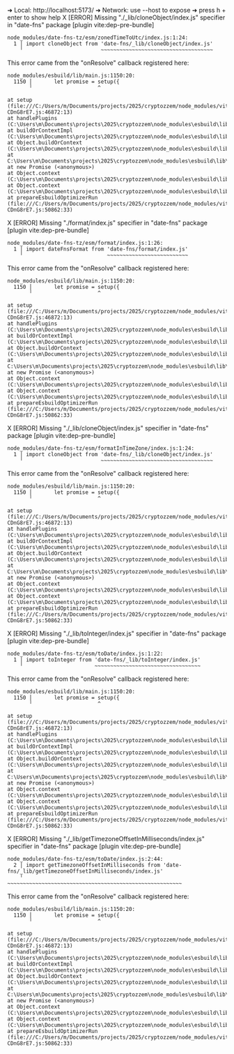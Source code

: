   ➜  Local:   http://localhost:5173/
  ➜  Network: use --host to expose
  ➜  press h + enter to show help
X [ERROR] Missing "./_lib/cloneObject/index.js" specifier in "date-fns" package [plugin vite:dep-pre-bundle]

    node_modules/date-fns-tz/esm/zonedTimeToUtc/index.js:1:24:
      1 │ import cloneObject from 'date-fns/_lib/cloneObject/index.js'
        ╵                         ~~~~~~~~~~~~~~~~~~~~~~~~~~~~~~~~~~~~

  This error came from the "onResolve" callback registered here:

    node_modules/esbuild/lib/main.js:1150:20:
      1150 │       let promise = setup({
           ╵                     ^

    at setup (file:///C:/Users/m/Documents/projects/2025/cryptozzem/node_modules/vite/dist/node/chunks/dep-CDnG8rE7.js:46872:13)
    at handlePlugins (C:\Users\m\Documents\projects\2025\cryptozzem\node_modules\esbuild\lib\main.js:1150:21)
    at buildOrContextImpl (C:\Users\m\Documents\projects\2025\cryptozzem\node_modules\esbuild\lib\main.js:873:5)
    at Object.buildOrContext (C:\Users\m\Documents\projects\2025\cryptozzem\node_modules\esbuild\lib\main.js:699:5)
    at C:\Users\m\Documents\projects\2025\cryptozzem\node_modules\esbuild\lib\main.js:2032:68
    at new Promise (<anonymous>)
    at Object.context (C:\Users\m\Documents\projects\2025\cryptozzem\node_modules\esbuild\lib\main.js:2032:27)
    at Object.context (C:\Users\m\Documents\projects\2025\cryptozzem\node_modules\esbuild\lib\main.js:1874:58)
    at prepareEsbuildOptimizerRun (file:///C:/Users/m/Documents/projects/2025/cryptozzem/node_modules/vite/dist/node/chunks/dep-CDnG8rE7.js:50862:33)

X [ERROR] Missing "./format/index.js" specifier in "date-fns" package [plugin vite:dep-pre-bundle]

    node_modules/date-fns-tz/esm/format/index.js:1:26:
      1 │ import dateFnsFormat from 'date-fns/format/index.js'
        ╵                           ~~~~~~~~~~~~~~~~~~~~~~~~~~

  This error came from the "onResolve" callback registered here:

    node_modules/esbuild/lib/main.js:1150:20:
      1150 │       let promise = setup({
           ╵                     ^

    at setup (file:///C:/Users/m/Documents/projects/2025/cryptozzem/node_modules/vite/dist/node/chunks/dep-CDnG8rE7.js:46872:13)
    at handlePlugins (C:\Users\m\Documents\projects\2025\cryptozzem\node_modules\esbuild\lib\main.js:1150:21)
    at buildOrContextImpl (C:\Users\m\Documents\projects\2025\cryptozzem\node_modules\esbuild\lib\main.js:873:5)
    at Object.buildOrContext (C:\Users\m\Documents\projects\2025\cryptozzem\node_modules\esbuild\lib\main.js:699:5)
    at C:\Users\m\Documents\projects\2025\cryptozzem\node_modules\esbuild\lib\main.js:2032:68
    at new Promise (<anonymous>)
    at Object.context (C:\Users\m\Documents\projects\2025\cryptozzem\node_modules\esbuild\lib\main.js:2032:27)
    at Object.context (C:\Users\m\Documents\projects\2025\cryptozzem\node_modules\esbuild\lib\main.js:1874:58)
    at prepareEsbuildOptimizerRun (file:///C:/Users/m/Documents/projects/2025/cryptozzem/node_modules/vite/dist/node/chunks/dep-CDnG8rE7.js:50862:33)

X [ERROR] Missing "./_lib/cloneObject/index.js" specifier in "date-fns" package [plugin vite:dep-pre-bundle]

    node_modules/date-fns-tz/esm/formatInTimeZone/index.js:1:24:
      1 │ import cloneObject from 'date-fns/_lib/cloneObject/index.js'
        ╵                         ~~~~~~~~~~~~~~~~~~~~~~~~~~~~~~~~~~~~

  This error came from the "onResolve" callback registered here:

    node_modules/esbuild/lib/main.js:1150:20:
      1150 │       let promise = setup({
           ╵                     ^

    at setup (file:///C:/Users/m/Documents/projects/2025/cryptozzem/node_modules/vite/dist/node/chunks/dep-CDnG8rE7.js:46872:13)
    at handlePlugins (C:\Users\m\Documents\projects\2025\cryptozzem\node_modules\esbuild\lib\main.js:1150:21)
    at buildOrContextImpl (C:\Users\m\Documents\projects\2025\cryptozzem\node_modules\esbuild\lib\main.js:873:5)
    at Object.buildOrContext (C:\Users\m\Documents\projects\2025\cryptozzem\node_modules\esbuild\lib\main.js:699:5)
    at C:\Users\m\Documents\projects\2025\cryptozzem\node_modules\esbuild\lib\main.js:2032:68
    at new Promise (<anonymous>)
    at Object.context (C:\Users\m\Documents\projects\2025\cryptozzem\node_modules\esbuild\lib\main.js:2032:27)
    at Object.context (C:\Users\m\Documents\projects\2025\cryptozzem\node_modules\esbuild\lib\main.js:1874:58)
    at prepareEsbuildOptimizerRun (file:///C:/Users/m/Documents/projects/2025/cryptozzem/node_modules/vite/dist/node/chunks/dep-CDnG8rE7.js:50862:33)

X [ERROR] Missing "./_lib/toInteger/index.js" specifier in "date-fns" package [plugin vite:dep-pre-bundle]

    node_modules/date-fns-tz/esm/toDate/index.js:1:22:
      1 │ import toInteger from 'date-fns/_lib/toInteger/index.js'
        ╵                       ~~~~~~~~~~~~~~~~~~~~~~~~~~~~~~~~~~

  This error came from the "onResolve" callback registered here:

    node_modules/esbuild/lib/main.js:1150:20:
      1150 │       let promise = setup({
           ╵                     ^

    at setup (file:///C:/Users/m/Documents/projects/2025/cryptozzem/node_modules/vite/dist/node/chunks/dep-CDnG8rE7.js:46872:13)
    at handlePlugins (C:\Users\m\Documents\projects\2025\cryptozzem\node_modules\esbuild\lib\main.js:1150:21)
    at buildOrContextImpl (C:\Users\m\Documents\projects\2025\cryptozzem\node_modules\esbuild\lib\main.js:873:5)
    at Object.buildOrContext (C:\Users\m\Documents\projects\2025\cryptozzem\node_modules\esbuild\lib\main.js:699:5)
    at C:\Users\m\Documents\projects\2025\cryptozzem\node_modules\esbuild\lib\main.js:2032:68
    at new Promise (<anonymous>)
    at Object.context (C:\Users\m\Documents\projects\2025\cryptozzem\node_modules\esbuild\lib\main.js:2032:27)
    at Object.context (C:\Users\m\Documents\projects\2025\cryptozzem\node_modules\esbuild\lib\main.js:1874:58)
    at prepareEsbuildOptimizerRun (file:///C:/Users/m/Documents/projects/2025/cryptozzem/node_modules/vite/dist/node/chunks/dep-CDnG8rE7.js:50862:33)

X [ERROR] Missing "./_lib/getTimezoneOffsetInMilliseconds/index.js" specifier in "date-fns" package [plugin vite:dep-pre-bundle]

    node_modules/date-fns-tz/esm/toDate/index.js:2:44:
      2 │ import getTimezoneOffsetInMilliseconds from 'date-fns/_lib/getTimezoneOffsetInMilliseconds/index.js'
        ╵                                             ~~~~~~~~~~~~~~~~~~~~~~~~~~~~~~~~~~~~~~~~~~~~~~~~~~~~~~~~

  This error came from the "onResolve" callback registered here:

    node_modules/esbuild/lib/main.js:1150:20:
      1150 │       let promise = setup({
           ╵                     ^

    at setup (file:///C:/Users/m/Documents/projects/2025/cryptozzem/node_modules/vite/dist/node/chunks/dep-CDnG8rE7.js:46872:13)
    at handlePlugins (C:\Users\m\Documents\projects\2025\cryptozzem\node_modules\esbuild\lib\main.js:1150:21)
    at buildOrContextImpl (C:\Users\m\Documents\projects\2025\cryptozzem\node_modules\esbuild\lib\main.js:873:5)
    at Object.buildOrContext (C:\Users\m\Documents\projects\2025\cryptozzem\node_modules\esbuild\lib\main.js:699:5)
    at C:\Users\m\Documents\projects\2025\cryptozzem\node_modules\esbuild\lib\main.js:2032:68
    at new Promise (<anonymous>)
    at Object.context (C:\Users\m\Documents\projects\2025\cryptozzem\node_modules\esbuild\lib\main.js:2032:27)
    at Object.context (C:\Users\m\Documents\projects\2025\cryptozzem\node_modules\esbuild\lib\main.js:1874:58)
    at prepareEsbuildOptimizerRun (file:///C:/Users/m/Documents/projects/2025/cryptozzem/node_modules/vite/dist/node/chunks/dep-CDnG8rE7.js:50862:33)

